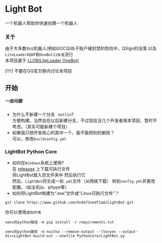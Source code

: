 # Light Bot
一个机器人帮助你快速创建一个机器人
### 关于

由于大多数`协议`机器人(例如GOCQ)处于账户被封禁的危险中，QSign的没落 以及`LiteLoaderQQNT`和`OneBot11标准`流行  
本项目基于 [LLOB(LiteLoader OneBot)](https://github.com/LLOneBot/LLOneBot)  

[!!!!] 不要在QQ官方群内讨论本项目

## **开始**
##### 一些问题
- 为什么不新建一个分支 ` kotlin`?  
方便构建。当然会在以后新建分支，不过现在没几个开发者用本项目，暂时不考虑。（其实可能新建个项目）
- 如果我只想开发核心的其中一个，能不能把别的删除？  
可以，修改`buildconfig.yml`




### LightBot Python Core

- 如何在`Windows`系统上使用?  
在 [releases](https://www.github.com/Undef1nedT1am/LightBot/releases) 上下载可执行文件  
将LightBot放入空文件夹中 然后执行它   
然后，`LightBot`将生成一些`.yml`文件（从网络下载） 
转到`config.yml`并更改配置。（如主机ip、pltype等） 
- 如何将LightBot构建为“.exe”文件或“Linux可执行文件”？
```shell
git clone https://www.github.com/Undef1nedT1am/LightBot.git
```
你可以使用`虚拟环境`

```shell
venv的python路径 -m pip install -r requirements.txt
```
```shell
venv的python路径 -m nuitka --remove-output --lto=yes --output-dir=LightBot-build-out --onefile PythonCore/LightBot.py
```



